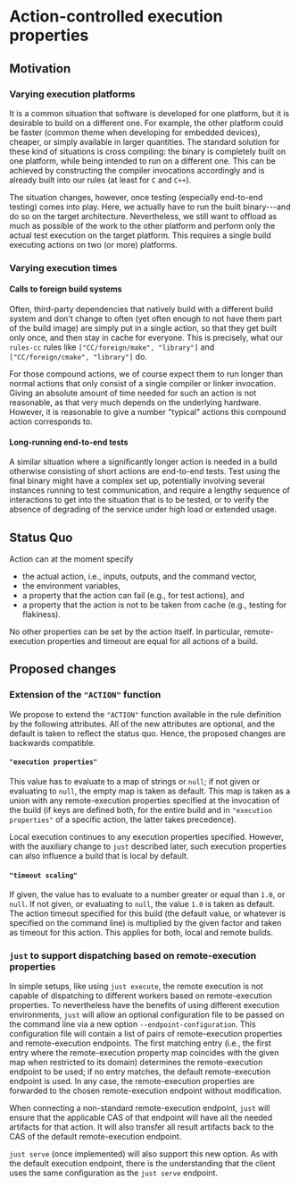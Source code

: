 Action-controlled execution properties
======================================

Motivation
----------

### Varying execution platforms

It is a common situation that software is developed for one platform,
but it is desirable to build on a different one. For example, the other
platform could be faster (common theme when developing for embedded
devices), cheaper, or simply available in larger quantities. The
standard solution for these kind of situations is cross compiling: the
binary is completely built on one platform, while being intended to run
on a different one. This can be achieved by constructing the compiler
invocations accordingly and is already built into our rules (at least
for `C` and `C++`).

The situation changes, however, once testing (especially end-to-end
testing) comes into play. Here, we actually have to run the built
binary---and do so on the target architecture. Nevertheless, we still
want to offload as much as possible of the work to the other platform
and perform only the actual test execution on the target platform. This
requires a single build executing actions on two (or more) platforms.

### Varying execution times

#### Calls to foreign build systems

Often, third-party dependencies that natively build with a different
build system and don't change to often (yet often enough to not
have them part of the build image) are simply put in a single
action, so that they get built only once, and then stay in cache for
everyone. This is precisely, what our `rules-cc` rules like
`["CC/foreign/make",
"library"]` and `["CC/foreign/cmake", "library"]` do.

For those compound actions, we of course expect them to run longer
than normal actions that only consist of a single compiler or linker
invocation. Giving an absolute amount of time needed for such an
action is not reasonable, as that very much depends on the
underlying hardware. However, it is reasonable to give a number
"typical" actions this compound action corresponds to.

#### Long-running end-to-end tests

A similar situation where a significantly longer action is needed in
a build otherwise consisting of short actions are end-to-end tests.
Test using the final binary might have a complex set up, potentially
involving several instances running to test communication, and
require a lengthy sequence of interactions to get into the situation
that is to be tested, or to verify the absence of degrading of the
service under high load or extended usage.

Status Quo
----------

Action can at the moment specify

 - the actual action, i.e., inputs, outputs, and the command vector,
 - the environment variables,
 - a property that the action can fail (e.g., for test actions), and
 - a property that the action is not to be taken from cache (e.g.,
   testing for flakiness).

No other properties can be set by the action itself. In particular,
remote-execution properties and timeout are equal for all actions of a
build.

Proposed changes
----------------

### Extension of the `"ACTION"` function

We propose to extend the `"ACTION"` function available in the rule
definition by the following attributes. All of the new attributes are
optional, and the default is taken to reflect the status quo. Hence, the
proposed changes are backwards compatible.

#### `"execution properties"`

This value has to evaluate to a map of strings or `null`;
if not given or evaluating to `null`, the
empty map is taken as default. This map is taken as a union with any
remote-execution properties specified at the invocation of the build
(if keys are defined both, for the entire build and in
`"execution properties"` of a specific action, the latter takes
precedence).

Local execution continues to any execution properties specified.
However, with the auxiliary change to `just` described later, such
execution properties can also influence a build that is local by
default.

#### `"timeout scaling"`

If given, the value has to evaluate to a number greater or equal than
`1.0`, or `null`. If not given, or evaluating to `null`, the value
`1.0` is taken as default. The action timeout specified for this
build (the default value, or whatever is specified on the command
line) is multiplied by the given factor and taken as timeout for
this action. This applies for both, local and remote builds.

### `just` to support dispatching based on remote-execution properties

In simple setups, like using `just execute`, the remote execution is not
capable of dispatching to different workers based on remote-execution
properties. To nevertheless have the benefits of using different
execution environments, `just` will allow an optional configuration file
to be passed on the command line via a new option
`--endpoint-configuration`. This configuration file will contain a list
of pairs of remote-execution properties and remote-execution endpoints.
The first matching entry (i.e., the first entry where the
remote-execution property map coincides with the given map when
restricted to its domain) determines the remote-execution endpoint to be
used; if no entry matches, the default remote-execution endpoint is
used. In any case, the remote-execution properties are forwarded to the
chosen remote-execution endpoint without modification.

When connecting a non-standard remote-execution endpoint, `just` will
ensure that the applicable CAS of that endpoint will have all the needed
artifacts for that action. It will also transfer all result artifacts
back to the CAS of the default remote-execution endpoint.

`just serve` (once implemented) will also support this new option. As
with the default execution endpoint, there is the understanding that the
client uses the same configuration as the `just serve` endpoint.
